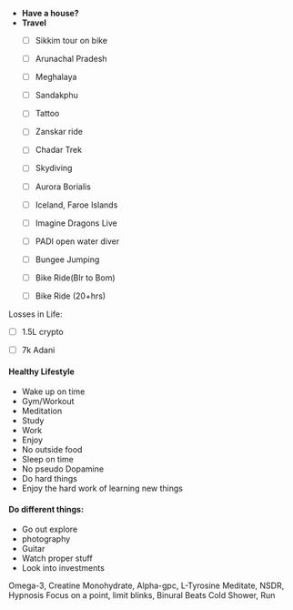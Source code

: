 
- **Have a house?**
- **Travel**
	- [ ] Sikkim tour on bike  
	- [ ] Arunachal Pradesh  
	- [ ] Meghalaya  
	- [ ] Sandakphu  
	- [ ] Tattoo  
	- [ ] Zanskar ride  
	- [ ] Chadar Trek  
	- [ ] Skydiving  
	- [ ] Aurora Borialis  
	- [ ] Iceland, Faroe Islands  
	- [ ] Imagine Dragons Live  
	- [ ] PADI open water diver  
	- [ ] Bungee Jumping  
	- [ ] Bike Ride(Blr to Bom)  
	- [ ] Bike Ride (20+hrs)  



Losses in Life:
- [ ] 1.5L crypto 
- [ ] 7k Adani




#### Healthy Lifestyle
- Wake up on time
- Gym/Workout
- Meditation
- Study
- Work
- Enjoy
- No outside food
- Sleep on time
- No pseudo Dopamine
- Do hard things
- Enjoy the hard work of learning new things


#### Do different things:
- Go out explore
- photography
- Guitar
- Watch proper stuff
- Look into investments


Omega-3, Creatine Monohydrate, Alpha-gpc, L-Tyrosine
Meditate, NSDR, Hypnosis
Focus on a point, limit blinks, Binural Beats
Cold Shower, Run








































